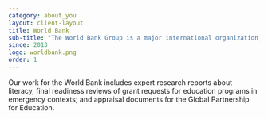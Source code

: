 ```yaml
---
category: about_you
layout: client-layout
title: World Bank
sub-title: "The World Bank Group is a major international organization, which provides financial and technical assistance to developing countries around the world as a partnership to reduce poverty and support development."
since: 2013
logo: worldbank.png
order: 1
---
```

Our work for the World Bank includes expert research reports about literacy, final readiness reviews of grant requests for education programs in emergency contexts; and appraisal documents for the Global Partnership for Education.